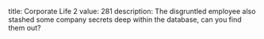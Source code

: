 title: Corporate Life 2
value: 281
description: The disgruntled employee also stashed some company secrets deep within the database, can you find them out?
